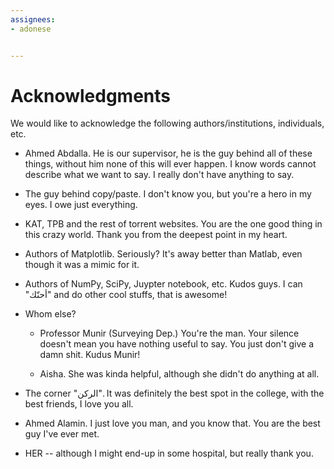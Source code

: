 ```yaml
---
assignees:
- adonese


---
```


# Acknowledgments
We would like to acknowledge the following authors/institutions, individuals, etc.

- Ahmed Abdalla. He is our supervisor, he is the guy behind all of these things, without him none of this will ever happen. I know words cannot describe what we want to say. I really don't have anything to say.

- The guy behind copy/paste. I don't know you, but you're a hero in my eyes. I owe just everything.
- KAT, TPB and the rest of torrent websites. You are the one good thing in this crazy world. Thank you from the deepest point in my heart.

- Authors of Matplotlib. Seriously? It's away better than Matlab, even though it was a mimic for it.

- Authors of NumPy, SciPy, Juypter notebook, etc. Kudos guys. I can "أحنّك" and do other cool stuffs, that is awesome!

- Whom else?

  - Professor Munir (Surveying Dep.) You're the man. Your silence doesn't mean you have nothing useful to say. You just don't give a damn shit. Kudus Munir!

  - Aisha. She was kinda helpful, although she didn't do anything at all.

- The corner "الركن". It was definitely the best spot in the college, with the best friends, I love you all.

- Ahmed Alamin. I just love you man, and you know that. You are the best guy I've ever met.

- HER -- although I might end-up in some hospital, but really thank you.

